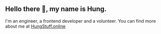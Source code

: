 ## Hello there 👋, my name is Hung.

I'm an engineer, a  frontend developer and a volunteer. You can find more about me at [HungStuff.online](https://www.hungstuff.online/)
